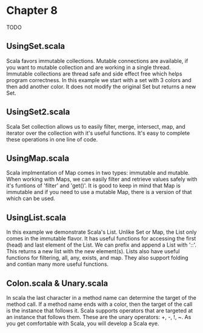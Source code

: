 # Chapter 8
TODO

## UsingSet.scala
Scala favors immutable collections. Mutable connections are available, if you want to mutable collection and are working in a single thread. Immutable collections are thread safe and side effect free which helps program correctness.  In this example we start with a set with 3 colors and then add another color. It does not modify the original Set but returns a new Set.

## UsingSet2.scala
Scala Set collection allows us to easily filter, merge, intersect, map, and iterator over the collection with it's useful functions. It's easy to complete these operations in one line of code.

## UsingMap.scala
Scala implmentation of Map comes in two types: immutable and mutable. When working with Maps, we can easily filter and retrieve values safely with it's funtions of 'filter' and 'get()'. It is good to keep in mind that Map is immutable and if you need to use a mutable Map, there is a version of that which can be used.

## UsingList.scala
In this example we demonstrate Scala's List. Unlike Set or Map, the List only comes in the immutable flavor. It has useful functions for accessing the first (head) and last element of the List. We can prefix and append a List with '::'. This returns a new list with the new element(s). Lists also have useful functions for filtering, all, any, exists, and map. They also support folding and contian many more useful functions.

## Colon.scala & Unary.scala
In scala the last character in a method name can determine the target of the method call. If a method name ends with a color, then the target of the call is the instance that follows it.
Scala supports operators that are targeted at an instance that follows them. These are the unary operators: +, -, !, ~. As you get comfortable with Scala, you will develop a Scala eye.
